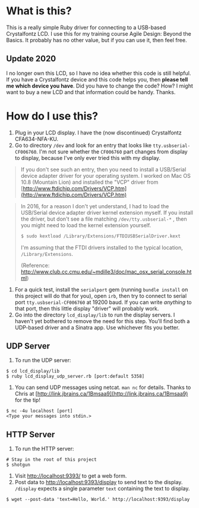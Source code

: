 # What is this?

This is a really simple Ruby driver for connecting to a USB-based Crystalfontz LCD. I use this for my training course Agile Design: Beyond the Basics. It probably has no other value, but if you can use it, then feel free.

## Update 2020

I no longer own this LCD, so I have no idea whether this code is still helpful. If you have a Crystalfontz device and this code helps you, then **please tell me which device you have**. Did you have to change the code? How? I might want to buy a new LCD and that information could be handy. Thanks.

# How do I use this?

1. Plug in your LCD display. I have the (now discontinued) Crystalfontz CFA634-NFA-KU.
2. Go to directory `/dev` and look for an entry that looks like `tty.usbserial-CF006760`. I'm not sure whether the `CF006760` part changes from display to display, because I've only ever tried this with my display.
> If you don't see such an entry, then you need to install a USB/Serial device adapter driver for your operating system. I worked on Mac OS 10.8 (Mountain Lion) and installed the "VCP" driver from [http://www.ftdichip.com/Drivers/VCP.htm](http://www.ftdichip.com/Drivers/VCP.htm)

>   In 2016, for a reason I don't yet understand, I had to load the USB/Serial device adapter driver kernel extension myself. If you install the driver, but don't see a file matching `/dev/tty.usbserial-*` , then you might need to load the kernel extension yourself.
>
>   ```bash
>   $ sudo kextload /Library/Extensions/FTDIUSBSerialDriver.kext
>   ```
>
>   I'm assuming that the FTDI drivers installed to the typical location, `/Library/Extensions`.
>
>   (Reference: <http://www.club.cc.cmu.edu/~mdille3/doc/mac_osx_serial_console.html>)

1. For a quick test, install the `serialport` gem (running `bundle install` on this project will do that for you), open `irb`, then try to connect to serial port `tty.usbserial-CF006760` at 19200 baud. If you can write *anything* to that port, then this little display "driver" will probably work.
2. Go into the directory `lcd_display/lib` to run the display servers. I haven't yet bothered to remove the need for this step. You'll find both a UDP-based driver and a Sinatra app. Use whichever fits you better.

## UDP Server

1. To run the UDP server:

```
$ cd lcd_display/lib
$ ruby lcd_display_udp_server.rb [port:default 5358]
```

1. You can send UDP messages using netcat. `man nc` for details. Thanks to Chris at [http://link.jbrains.ca/1Bmsaa9](http://link.jbrains.ca/1Bmsaa9) for the tip!

```
$ nc -4u localhost [port]
<Type your messages into stdin.>
```

## HTTP Server

1. To run the HTTP server:

```
# Stay in the root of this project
$ shotgun
```

1. Visit [http://localhost:9393/](http://localhost:9393/) to get a web form.
2. Post data to [http://localhost:9393/display](http://localhost:9393/display) to send text to the display. `/display` expects a single parameter `text` containing the text to display.

```
$ wget --post-data 'text=Hello, World.' http://localhost:9393/display
```
